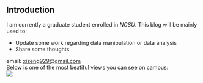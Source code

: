 ## Introduction
I am currently a graduate student enrolled in *NCSU*.
This blog will be mainly used to:  
* Update some work regarding data manipulation or data analysis  
* Share some thoughts

email: xizeng929@gmail.com  
Below is one of the most beatiful views you can see on campus:  
![](https://github.com/XiZeng929/XiZeng929.github.io/blob/main/picture.jpg)
